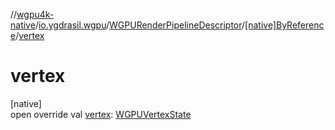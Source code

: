 //[wgpu4k-native](../../../../index.md)/[io.ygdrasil.wgpu](../../index.md)/[WGPURenderPipelineDescriptor](../index.md)/[[native]ByReference](index.md)/[vertex](vertex.md)

# vertex

[native]\
open override val [vertex](vertex.md): [WGPUVertexState](../../-w-g-p-u-vertex-state/index.md)